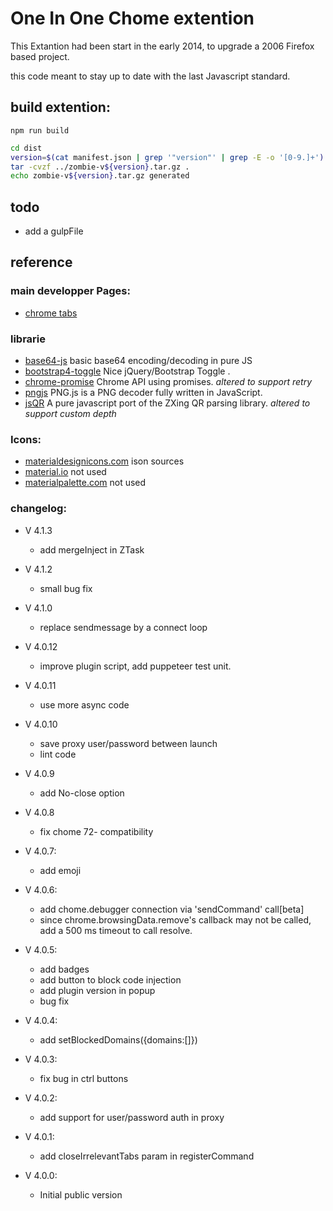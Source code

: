 # One In One Chome extention

This Extantion had been start in the early 2014, to upgrade a 2006 Firefox based project.

this code meant to stay up to date with the last Javascript standard.

## build extention:

```
npm run build
```

```bash
cd dist
version=$(cat manifest.json | grep '"version"' | grep -E -o '[0-9.]+')
tar -cvzf ../zombie-v${version}.tar.gz .
echo zombie-v${version}.tar.gz generated
```

## todo
- add a gulpFile

## reference

### main developper Pages:
 - [chrome tabs](https://developer.chrome.com/extensions/tabs)

### librarie
- [base64-js](https://github.com/beatgammit/base64-js) basic base64 encoding/decoding in pure JS
- [bootstrap4-toggle](https://gitbrent.github.io/bootstrap4-toggle/) Nice jQuery/Bootstrap Toggle .
- [chrome-promise](https://github.com/tfoxy/chrome-promise) Chrome API using promises. *altered to support retry*
- [pngjs](https://github.com/arian/pngjs) PNG.js is a PNG decoder fully written in JavaScript.
- [jsQR](https://github.com/cozmo/jsQR) A pure javascript port of the ZXing QR parsing library. *altered to support custom depth*

### Icons:
- [materialdesignicons.com](https://materialdesignicons.com/) ison sources
- [material.io](https://material.io/tools/icons/) not used
- [materialpalette.com](https://www.materialpalette.com/icons) not used


### changelog:

* V 4.1.3
    - add mergeInject in ZTask

* V 4.1.2
    - small bug fix

* V 4.1.0
    - replace sendmessage by a connect loop

* V 4.0.12
    - improve plugin script, add puppeteer test unit.

* V 4.0.11
    - use more async code

* V 4.0.10
    - save proxy user/password between launch
    - lint code

* V 4.0.9
    - add No-close option

* V 4.0.8
    - fix chome 72- compatibility

* V 4.0.7:
    - add emoji

* V 4.0.6:
    - add chome.debugger connection via 'sendCommand' call[beta]
    - since chrome.browsingData.remove's callback may not be called, add a 500 ms timeout to call resolve.

* V 4.0.5:
    - add badges
    - add button to block code injection
    - add plugin version in popup
    - bug fix

* V 4.0.4:
    - add setBlockedDomains({domains:[]})

* V 4.0.3:
    - fix bug in ctrl buttons

* V 4.0.2:
    - add support for user/password auth in proxy

* V 4.0.1:
    - add closeIrrelevantTabs param in registerCommand

* V 4.0.0:
    - Initial public version
